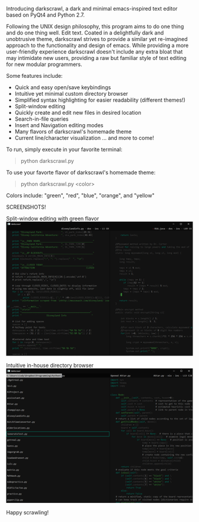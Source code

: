 Introducing darkscrawl, a dark and minimal emacs-inspired text editor based on PyQt4 and Python 2.7.

Following the UNIX design philosophy, this program aims to do one thing and do one thing well. Edit text. Coated in a delightfully dark and unobtrusive theme, darkscrawl strives to provide a similar yet re-imagined approach to the functionality and design of emacs. While providing a more user-friendly experience darkscrawl doesn't include any extra bloat that may intimidate new users, providing a raw but familiar style of text editing for new modular programmers.

Some features include:
- Quick and easy open/save keybindings
- Intuitive yet minimal custom directory browser
- Simplified syntax highlighting for easier readability (different themes!)
- Split-window editing
- Quickly create and edit new files in desired location
- Search-in-file queries
- Insert and Navigation editing modes
- Many flavors of darkscrawl's homemade theme
- Current line/character visualization
... and more to come!

To run, simply execute in your favorite terminal:

> python darkscrawl.py


To use your favorte flavor of darkscrawl's homemade theme:

> python darkscrawl.py \<color\>

Colors include:
"green", "red", "blue", "orange", and "yellow"

SCREENSHOTS!

Split-window editing with green flavor
![darkscrawl1-new](screenshots/darkscrawl1-new.png)

Intuitive in-house directory browser
![darkscrawl2-new](screenshots/darkscrawl2-new.png)

Happy scrawling!
